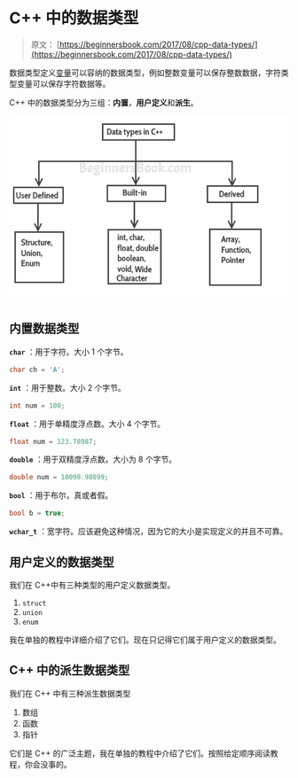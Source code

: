 # C++ 中的数据类型

> 原文： [https://beginnersbook.com/2017/08/cpp-data-types/](https://beginnersbook.com/2017/08/cpp-data-types/)

数据类型定义[变量](https://beginnersbook.com/2017/08/cpp-variables/)可以容纳的数据类型，例如整数变量可以保存整数数据，字符类型变量可以保存字符数据等。

C++ 中的数据类型分为三组：**内置**，**用户定义**和**派生**。

![data types in c++](img/1843e64834cf65bbc034a71dc78d4b22.jpg)

## 内置数据类型

**`char`** ：用于字符。大小 1 个字节。

```cpp
char ch = 'A';
```

**`int`** ：用于整数。大小 2 个字节。

```cpp
int num = 100;
```

**`float`** ：用于单精度浮点数。大小 4 个字节。

```cpp
float num = 123.78987;
```

**`double`** ：用于双精度浮点数。大小为 8 个字节。

```cpp
double num = 10098.98899;
```

**`bool`** ：用于布尔，真或者假。

```cpp
bool b = true;
```

**`wchar_t`** ：宽字符。应该避免这种情况，因为它的大小是实现定义的并且不可靠。

## 用户定义的数据类型

我们在 C++中有三种类型的用户定义数据类型。

1. `struct`
2. `union`
3. `enum`

我在单独的教程中详细介绍了它们。现在只记得它们属于用户定义的数据类型。

## C++ 中的派生数据类型

我们在 C++ 中有三种派生数据类型

1. 数组
2. 函数
3. 指针

它们是 C++ 的广泛主题，我在单独的教程中介绍了它们。按照给定顺序阅读教程，你会没事的。